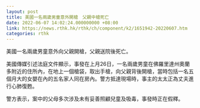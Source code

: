 ```yaml
---
layout: post
title: 美國一名兩歲男童意外開槍　父親中槍死亡
date: 2022-06-07 14:02:24.000000000 +08:00
link: https://news.rthk.hk/rthk/ch/component/k2/1651942-20220607.htm
categories: rthk
---
```


美國一名兩歲男童意外向父親開槍，父親送院後死亡。

美國傳媒引述法庭文件顯示，事發在上月26日，一名兩歲男童在佛羅里達州奧蘭多附近的住所內，在地上一個槍袋，取出手槍，向父親背後開槍，當時包括一名五個月大的女嬰在內的五名家人同在房內。警方抵達現場時，事主的太太正為丈夫進行心肺復甦。

警方表示，案中的父母多次涉及未有妥善照顧兒童及吸毒，事發時正在假釋。

